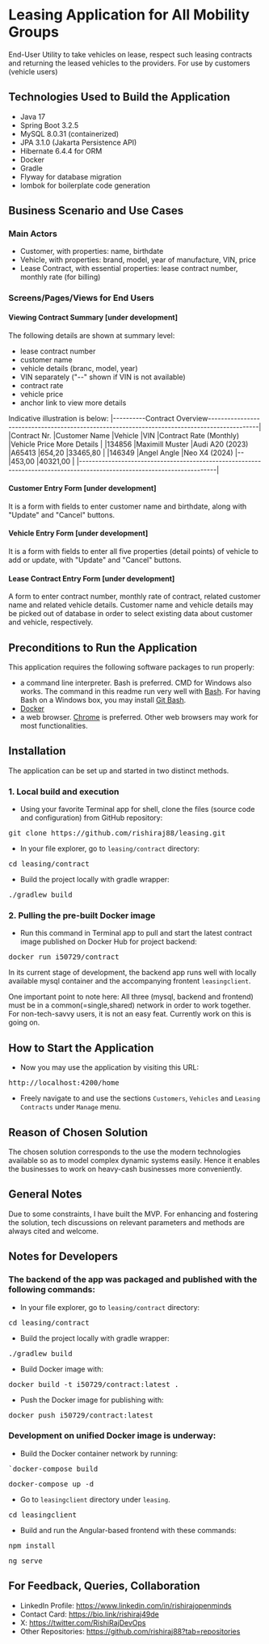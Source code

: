 # Leasing Application for All Mobility Groups

End-User Utility to take vehicles on lease, respect such leasing contracts and returning the leased vehicles to the providers. For use by customers (vehicle users)

## Technologies Used to Build the Application
- Java 17
- Spring Boot 3.2.5
- MySQL 8.0.31 (containerized)
- JPA 3.1.0 (Jakarta Persistence API)
- Hibernate 6.4.4 for ORM
- Docker
- Gradle
- Flyway for database migration
- lombok for boilerplate code generation

## Business Scenario and Use Cases

### Main Actors
- Customer, with properties: name, birthdate
- Vehicle, with properties: brand, model, year of manufacture, VIN, price
- Lease Contract, with essential properties: lease contract number, monthly rate (for billing)

### Screens/Pages/Views for End Users

#### Viewing Contract Summary [under development]
The following details are shown at summary level:
- lease contract number
- customer name
- vehicle details (branc, model, year)
- VIN separately ("--" shown if VIN is not available)
- contract rate
- vehicle price
- anchor link to view more details

Indicative illustration is below:
|----------Contract Overview---------------------------------------------------------------------------------------------|
|Contract Nr.   |Customer Name   |Vehicle            |VIN       |Contract Rate (Monthly)    |Vehicle Price More Details  |
|134856         |Maximill Muster |Audi A20 (2023)    |A65413    |654,20                     |33465,80                    |
|146349         |Angel Angle     |Neo X4 (2024)      |--        |453,00                     |40321,00                    |
|------------------------------------------------------------------------------------------------------------------------|

#### Customer Entry Form [under development]
It is a form with fields to enter customer name and birthdate, along with "Update" and "Cancel" buttons.

#### Vehicle Entry Form [under development]
It is a form with fields to enter all five properties (detail points) of vehicle to add or update, with "Update" and "Cancel" buttons.

#### Lease Contract Entry Form [under development]
A form to enter contract number, monthly rate of contract, related customer name and related vehicle details. Customer name and vehicle details may be picked out of database in order to select existing data about customer and vehicle, respectively.

## Preconditions to Run the Application

This application requires the following software packages to run properly:
- a command line interpreter. Bash is preferred. CMD for Windows also works. The command in this readme run very well with [Bash](https://www.gnu.org/software/bash/). For having Bash on a Windows box, you may install [Git Bash](https://git-scm.com/download/win).
- [Docker](https://www.docker.com/)
- a web browser. [Chrome](https://google.com/chrome/) is preferred. Other web browsers may work for most functionalities.

## Installation
The application can be set up and started in two distinct methods.

### 1. Local build and execution
- Using your favorite Terminal app for shell, clone the files (source code and configuration) from GitHub repository:
<pre>git clone https://github.com/rishiraj88/leasing.git</pre>

- In your file explorer, go to `leasing/contract` directory:
<pre>cd leasing/contract</pre>

- Build the project locally with  gradle wrapper:
<pre>./gradlew build</pre>

### 2. Pulling the pre-built Docker image
- Run this command in Terminal app to pull and start the latest contract image published on Docker Hub for project backend:
<pre>docker run i50729/contract</pre>

In its current stage of development, the backend app runs well with locally available mysql container and the accompanying frontent `leasingclient`.

One important point to note here: All three (mysql, backend and frontend) must be in a common(=single,shared) network in order to work together. For non-tech-savvy users, it is not an easy feat. Currently work on this is going on.

## How to Start the Application

- Now you may use the application by visiting this URL:
<pre>http://localhost:4200/home</pre>

- Freely navigate to and use the sections `Customers`, `Vehicles` and `Leasing Contracts` under `Manage` menu.

## Reason of Chosen Solution
The chosen solution corresponds to the use the modern technologies available so as to model complex dynamic systems easily. Hence it enables the businesses to work on heavy-cash businesses more conveniently.

## General Notes
Due to some constraints, I have built the MVP. For enhancing and fostering the solution, tech discussions on relevant parameters and methods are always cited and welcome.

## Notes for Developers

### The backend of the app was packaged and published with the following commands:

- In your file explorer, go to `leasing/contract` directory:
<pre>cd leasing/contract</pre>

- Build the project locally with  gradle wrapper:
<pre>./gradlew build</pre>

- Build Docker image with:
<pre>docker build -t i50729/contract:latest .</pre>

- Push the Docker image for publishing with:
<pre>docker push i50729/contract:latest</pre>

### Development on unified Docker image is underway:

- Build the Docker container network by running:
<pre>`docker-compose build</pre>
<pre>docker-compose up -d</pre>

- Go to `leasingclient` directory under `leasing`.
<pre>cd leasingclient</pre>

- Build and run the Angular-based frontend with these commands:
<pre>npm install</pre>
<pre>ng serve</pre>

## For Feedback, Queries, Collaboration
- LinkedIn Profile: https://www.linkedin.com/in/rishirajopenminds
- Contact Card: https://bio.link/rishiraj49de
- X: https://twitter.com/RishiRajDevOps
- Other Repositories: https://github.com/rishiraj88?tab=repositories
